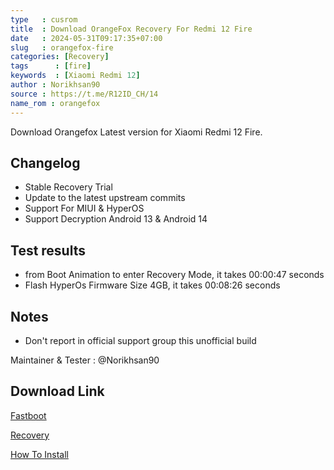 ```yaml
---
type   : cusrom
title  : Download OrangeFox Recovery For Redmi 12 Fire
date   : 2024-05-31T09:17:35+07:00
slug   : orangefox-fire
categories: [Recovery]
tags      : [fire]
keywords  : [Xiaomi Redmi 12]
author : Norikhsan90
source : https://t.me/R12ID_CH/14
name_rom : orangefox
---
```


Download Orangefox Latest version for Xiaomi Redmi 12 Fire.

## Changelog
- Stable Recovery Trial
- Update to the latest upstream commits
- Support For MIUI & HyperOS
- Support Decryption Android 13 & Android 14

## Test results
- from Boot Animation to enter Recovery Mode, it takes 00:00:47 seconds
- Flash HyperOs Firmware Size 4GB, it takes 00:08:26 seconds

## Notes
- Don't report in official support group this unofficial build

Maintainer & Tester : @Norikhsan90 

## Download Link
[Fastboot](https://sourceforge.net/projects/sheshu/files/sky/OrangeFox/OrangeFox-Unofficial-sky_22_10_2023.img/download)

[Recovery](https://safefileku.com/download/fbGUs5uXe8IALPb0)

[How To Install](https://wiki.orangefox.tech/en/guides/installing_orangefox)

